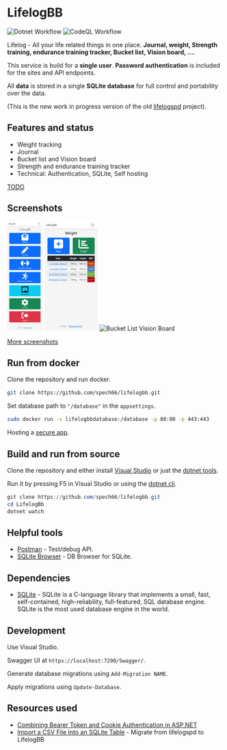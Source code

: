 # LifelogBB

![Dotnet Workflow](https://github.com/spech66/lifelogbb/actions/workflows/dotnet.yml/badge.svg)
![CodeQL Workflow](https://github.com/spech66/lifelogbb/actions/workflows/codeql.yml/badge.svg)

Lifelog - All your life related things in one place. **Journal, weight, Strength training, endurance training tracker, Bucket list, Vision board, ...**.

This service is build for a **single user**. **Password authentication** is included for the sites and API endpoints.

All **data** is stored in a single **SQLite database** for full control and portability over the data.

(This is the new work in progress version of the old [lifelogspd](https://github.com/spech66/lifelogspd) project).

## Features and status

* Weight tracking
* Journal
* Bucket list and Vision board
* Strength and endurance training tracker
* Technical: Authentication, SQLite, Self hosting

[TODO](https://github.com/spech66/lifelogbb/blob/main/TODO.md)

## Screenshots

![Start](https://raw.githubusercontent.com/spech66/lifelogbb/main/_screenshots/s_001_start.jpg "Start")
![Weight](https://raw.githubusercontent.com/spech66/lifelogbb/main/_screenshots/s_002_weight_01.jpg "Weight")
![Bucket List Vision Board](https://raw.githubusercontent.com/spech66/lifelogbb/main/_screenshots/s_006_bucketlist_02.jpg "Bucket List Vision Board")

[More screenshots](https://github.com/spech66/lifelogbb/tree/main/_screenshots)

## Run from docker

Clone the repository and run docker.

```sh
git clone https://github.com/spech66/lifelogbb.git
```

Set database path to `"/database"` in the `appsettings`.

```sh
sudo docker run -v lifelogbbdatabase:/database -p 80:80 -p 443:443
```

Hosting a [secure app](https://learn.microsoft.com/en-us/aspnet/core/security/docker-https?view=aspnetcore-6.0).

## Build and run from source

Clone the repository and either install [Visual Studio](https://visualstudio.microsoft.com/) or just the [dotnet tools](https://dotnet.microsoft.com/en-us/learn/aspnet/hello-world-tutorial/install).

Run it by pressing F5 in Visual Studio or using the [dotnet cli](https://dotnet.microsoft.com/en-us/learn/aspnet/hello-world-tutorial/run).

```powershell
git clone https://github.com/spech66/lifelogbb.git
cd LifelogBb
dotnet watch
```

## Helpful tools

* [Postman](https://www.postman.com/) - Test/debug API.
* [SQLite Browser](https://sqlitebrowser.org/) - DB Browser for SQLite.

## Dependencies

* [SQLite](https://www.sqlite.org/index.html) - SQLite is a C-language library that implements a small, fast, self-contained, high-reliability, full-featured, SQL database engine. SQLite is the most used database engine in the world.

## Development

Use Visual Studio.

Swagger UI at `https://localhost:7290/Swagger/`.

Generate database migrations using `Add-Migration NAME`.

Apply migrations using `Update-Database`.

## Resources used

* [Combining Bearer Token and Cookie Authentication in ASP.NET](https://weblog.west-wind.com/posts/2022/Mar/29/Combining-Bearer-Token-and-Cookie-Auth-in-ASPNET)
* [Import a CSV File Into an SQLite Table](https://www.sqlitetutorial.net/sqlite-import-csv/) - Migrate from lifelogspd to LifelogBB
